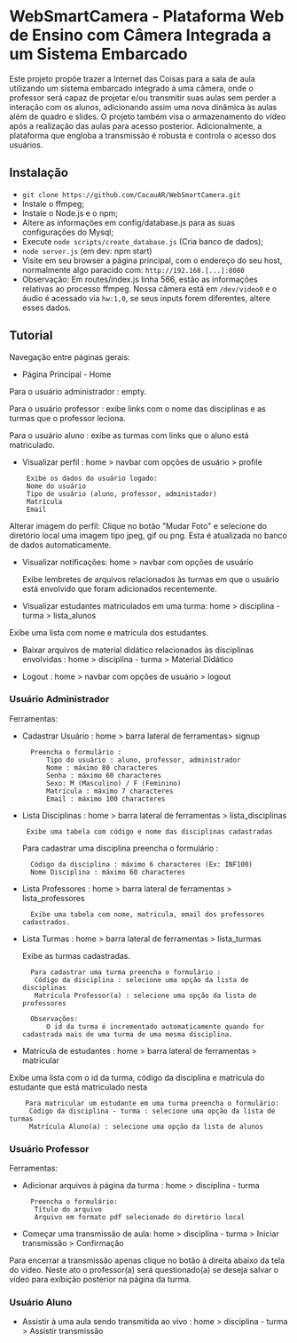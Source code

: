 # WebSmartCamera - Plataforma Web de Ensino com Câmera Integrada a um Sistema Embarcado

   Este projeto propõe trazer a Internet das Coisas para a sala de aula utilizando um sistema embarcado integrado à uma câmera, onde o professor será capaz de projetar e/ou transmitir suas aulas sem perder a interação com os alunos, adicionando assim uma nova dinâmica às aulas além de quadro e slides. O projeto também visa o armazenamento do vídeo após a realização das aulas para acesso posterior. Adicionalmente, a plataforma que engloba a transmissão é robusta e controla o acesso dos usuários.

## Instalação

* `git clone https://github.com/CacauAR/WebSmartCamera.git`
* Instale o ffmpeg;
* Instale o Node.js e o npm;
* Altere as informações em config/database.js para as suas configurações do Mysql;
* Execute `node scripts/create_database.js` (Cria banco de dados);
* `node server.js` (em dev: npm start)
* Visite em seu browser a página principal, com o endereço do seu host, normalmente algo paracido com: `http://192.168.[...]:8080` 
* Observação: Em routes/index.js linha 566, estão as informações relativas ao processo ffmpeg. Nossa câmera está em `/dev/video0` e o áudio é acessado via `hw:1,0`, se seus inputs forem diferentes, altere esses dados.

## Tutorial 

Navegação entre páginas gerais:

 * Página Principal - Home 

 Para o usuário administrador : empty.

 Para o usuário professor : exibe links com o nome das disciplinas e as turmas que o professor leciona.

 Para o usuário aluno : exibe as turmas com links que o aluno está matriculado.

 
 * Visualizar perfil : home > navbar com opções de usuário > profile

       
        Exibe os dados do usuário logado:     
        Nome do usuário
        Tipo de usuário (aluno, professor, administador)
        Matrícula
        Email
        
 Alterar imagem do perfil:
            Clique no botão "Mudar Foto" e selecione do diretório local uma imagem tipo jpeg, gif ou png. Esta é atualizada no banco de dados automaticamente.

 * Visualizar notificações: home > navbar com opções de usuário 

   Exibe lembretes de arquivos relacionados às turmas em que o usuário está envolvido que foram adicionados recentemente.

 * Visualizar estudantes matriculados em uma turma: 
home > disciplina - turma > lista_alunos

 Exibe uma lista com nome e matrícula dos estudantes.

 * Baixar arquivos de material didático relacionados às disciplinas envolvidas : home > disciplina - turma > Material Didático 


 * Logout : home > navbar com opções de usuário > logout

### Usuário Administrador

   Ferramentas:

* Cadastrar Usuário : home > barra lateral de ferramentas> signup
    
        Preencha o formulário :
            Tipo do usuário : aluno, professor, administrador
            Nome : máximo 80 characteres 
            Senha : máximo 60 characteres
            Sexo: M (Masculino) / F (Feminino)
            Matrícula : máximo 7 characteres
            Email : máximo 100 characteres

* Lista Disciplinas : home > barra lateral de ferramentas > lista_disciplinas 

       Exibe uma tabela com código e nome das disciplinas cadastradas
     
  Para cadastrar uma disciplina preencha o formulário :
       
        Código da disciplina : máximo 6 characteres (Ex: INF100)
        Nome Disciplina : máximo 60 characteres

* Lista Professores : home > barra lateral de ferramentas > lista_professores
        
        Exibe uma tabela com nome, matricula, email dos professores cadastrados.
 
* Lista Turmas : home > barra lateral de ferramentas > lista_turmas
        
  Exibe as turmas cadastradas. 
  
        Para cadastrar uma turma preencha o formulário :
         Código da disciplina : selecione uma opção da lista de disciplinas 
         Matrícula Professor(a) : selecione uma opção da lista de professores

        Observações: 
            O id da turma é incrementado automaticamente quando for cadastrada mais de uma turma de uma mesma disciplina.

* Matrícula de estudantes : home > barra lateral de ferramentas > matricular

 Exibe uma lista com o id da turma, código da disciplina e matrícula do estudante que está matriculado nesta

        Para matricular um estudante em uma turma preencha o formulário:
         Código da disciplina - turma : selecione uma opção da lista de turmas
         Matrícula Aluno(a) : selecione uma opção da lista de alunos


### Usuário Professor

Ferramentas:

* Adicionar arquivos à página da turma : home > disciplina - turma 

        Preencha o formulário:
         Título do arquivo 
         Arquivo em formato pdf selecionado do diretório local 

* Começar uma transmissão de aula: home > disciplina - turma > Iniciar transmissão > Confirmação

 Para encerrar a transmissão apenas clique no botão à direita abaixo da tela do vídeo. Neste ato o professor(a) será questionado(a) se deseja salvar o vídeo para exibição posterior na página da turma.

### Usuário Aluno

* Assistir à uma aula sendo transmitida ao vivo : home > disciplina - turma > Assistir transmissão
